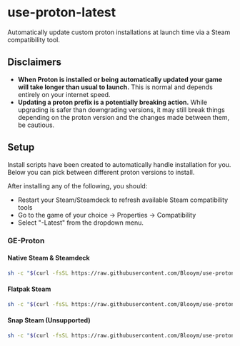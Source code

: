 # use-proton-latest

Automatically update custom proton installations at launch time via a Steam compatibility tool.

## Disclaimers

- **When Proton is installed or being automatically updated your game will take longer than usual to launch.** This is normal and depends entirely on your internet speed.
- **Updating a proton prefix is a potentially breaking action.** While upgrading is safer than downgrading versions, it may still break things depending on the proton version and the changes made between them, be cautious.

## Setup

Install scripts have been created to automatically handle installation for you. Below you can pick between different proton versions to install.

After installing any of the following, you should:
- Restart your Steam/Steamdeck to refresh available Steam compatibility tools
- Go to the game of your choice -> Properties -> Compatibility
- Select "<ProtonName>-Latest" from the dropdown menu.

### GE-Proton

#### Native Steam & Steamdeck

```sh
sh -c "$(curl -fsSL https://raw.githubusercontent.com/Blooym/use-proton-latest/main/setup/install-ge-proton.sh)" ~/.steam/root/compatibilitytools.d/GE-Proton-Latest
```

#### Flatpak Steam

```sh
sh -c "$(curl -fsSL https://raw.githubusercontent.com/Blooym/use-proton-latest/main/setup/install-ge-proton.sh)" ~/.var/app/com.valvesoftware.Steam/.steam/root/compatibilitytools.d/GE-Proton-Latest
```

#### Snap Steam (Unsupported)

```sh
sh -c "$(curl -fsSL https://raw.githubusercontent.com/Blooym/use-proton-latest/main/setup/install-ge-proton.sh)" ~/snap/steam/common/.steam/root/compatibilitytools.d/
```